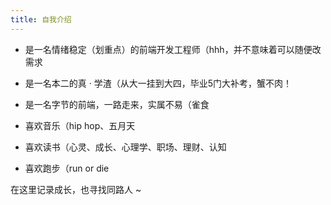 ```yaml
---
title: 自我介绍
---
```


- 是一名情绪稳定（划重点）的前端开发工程师（hhh，并不意味着可以随便改需求

- 是一名本二的真 · 学渣（从大一挂到大四，毕业5门大补考，蟹不肉！

- 是一名字节的前端，一路走来，实属不易（雀食

- 喜欢音乐（hip hop、五月天

- 喜欢读书（心灵、成长、心理学、职场、理财、认知

- 喜欢跑步（run or die

在这里记录成长，也寻找同路人 ~  
